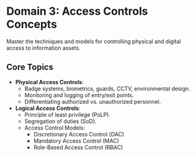 # Domain 3: Access Controls Concepts

Master the techniques and models for controlling physical and digital access to information assets.

## Core Topics
- **Physical Access Controls**:
  - Badge systems, biometrics, guards, CCTV, environmental design.
  - Monitoring and logging of entry/exit points.
  - Differentiating authorized vs. unauthorized personnel.
- **Logical Access Controls**:
  - Principle of least privilege (PoLP).
  - Segregation of duties (SoD).
  - Access Control Models:
    - Discretionary Access Control (DAC)
    - Mandatory Access Control (MAC)
    - Role-Based Access Control (RBAC)
